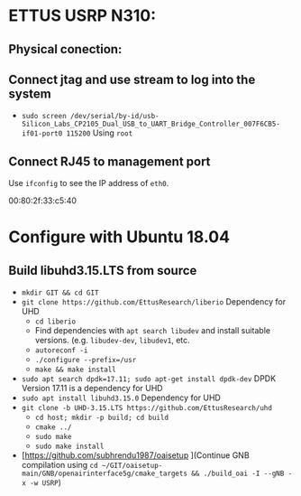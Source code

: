 # ETTUS USRP N310:
## Physical conection:
## Connect jtag and use stream to log into the system
* `sudo screen /dev/serial/by-id/usb-Silicon_Labs_CP2105_Dual_USB_to_UART_Bridge_Controller_007F6CB5-if01-port0 115200` Using `root`

## Connect RJ45 to management port
Use `ifconfig` to see the IP address of `eth0`. 

00:80:2f:33:c5:40

# Configure with Ubuntu 18.04

## Build libuhd3.15.LTS from source
* `mkdir GIT && cd GIT`
* `git clone https://github.com/EttusResearch/liberio` Dependency for UHD
	- `cd liberio`
	- Find dependencies with `apt search libudev` and install suitable versions. (e.g. `libudev-dev`, `libudev1`, etc. 
	- `autoreconf -i`
	- `./configure --prefix=/usr`
	- `make && make install`
* `sudo apt search dpdk=17.11; sudo apt-get install dpdk-dev` DPDK Version 17.11 is a dependency for UHD
* `sudo apt install libuhd3.15.0` Dependency for UHD
* `git clone -b UHD-3.15.LTS https://github.com/EttusResearch/uhd`
	- `cd host; mkdir -p build; cd build`
	- `cmake ../`
	- `sudo make`
	- `sudo make install`
* [https://github.com/subhrendu1987/oaisetup ](Continue GNB compilation using `cd ~/GIT/oaisetup-main/GNB/openairinterface5g/cmake_targets && ./build_oai -I --gNB -x -w USRP`)

